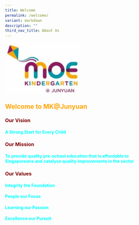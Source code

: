 ```yaml
---
title: Welcome
permalink: /welcome/
variant: markdown
description: ""
third_nav_title: About Us
---
```



<img style="width: 50%" height="50%" width="50%" alt="" src="/images/MK_logo.jpg">

## <b><font color="orange">Welcome to MK@Junyuan</font></b>

### <b><font color="maroon">Our Vision<font></font></font></b><font color="maroon"><font>
####  <b><font color="cyan">A Strong Start for Every Child</font></b>

### <b><font color="maroon">Our Mission<font></font></font></b><font color="maroon"><font>
####  <b><font color="cyan">To provide quality pre-school education that is affordable to Singaporeans and catalyse quality improvements in the sector</font></b>

### <b><font color="maroon">Our Values<font></font></font></b><font color="maroon"><font>
####  <b><font color="cyan">Integrity the Foundation <br>
####  <b><font color="cyan">People our Focus <br>
####  <b><font color="cyan">Learning our Passion<br>
####  <b><font color="cyan">Excellence our Pursuit</font></b></font></b></font></b></font></b></font></font></font></font></font></font>